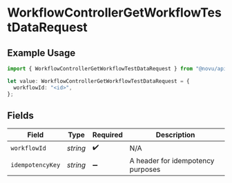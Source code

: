# WorkflowControllerGetWorkflowTestDataRequest

## Example Usage

```typescript
import { WorkflowControllerGetWorkflowTestDataRequest } from "@novu/api/models/operations";

let value: WorkflowControllerGetWorkflowTestDataRequest = {
  workflowId: "<id>",
};
```

## Fields

| Field                             | Type                              | Required                          | Description                       |
| --------------------------------- | --------------------------------- | --------------------------------- | --------------------------------- |
| `workflowId`                      | *string*                          | :heavy_check_mark:                | N/A                               |
| `idempotencyKey`                  | *string*                          | :heavy_minus_sign:                | A header for idempotency purposes |